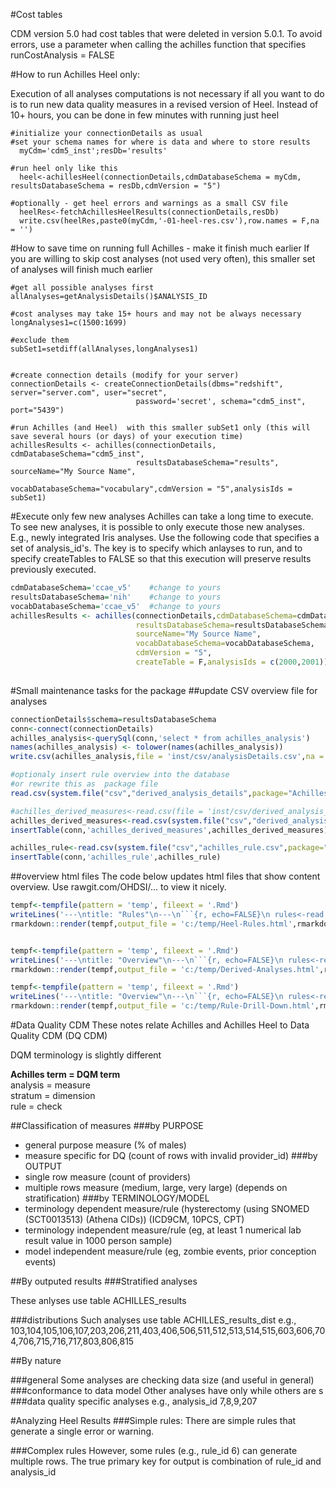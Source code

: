 #Cost tables

CDM version 5.0 had cost tables that were deleted in version 5.0.1. To avoid errors, use a parameter when calling the achilles function that specifies  runCostAnalysis = FALSE


#How to run Achilles Heel only: 

Execution of all analyses computations is not necessary if all you want to do is to run new data quality measures in a revised version of Heel. Instead of 10+ hours, you can be done in few minutes with running just heel
```
#initialize your connectionDetails as usual
#set your schema names for where is data and where to store results
  myCdm='cdm5_inst';resDb='results'

#run heel only like this
  heel<-achillesHeel(connectionDetails,cdmDatabaseSchema = myCdm, resultsDatabaseSchema = resDb,cdmVersion = "5")

#optionally - get heel errors and warnings as a small CSV file
  heelRes<-fetchAchillesHeelResults(connectionDetails,resDb)
  write.csv(heelRes,paste0(myCdm,'-01-heel-res.csv'),row.names = F,na = '')

```

#How to save time on running full Achilles - make it finish much earlier
If you are willing to skip cost analyses (not used very often), this smaller set of analyses will finish much earlier
```
#get all possible analyses first
allAnalyses=getAnalysisDetails()$ANALYSIS_ID

#cost analyses may take 15+ hours and may not be always necessary
longAnalyses1=c(1500:1699)

#exclude them
subSet1=setdiff(allAnalyses,longAnalyses1)


#create connection details (modify for your server)
connectionDetails <- createConnectionDetails(dbms="redshift", server="server.com", user="secret",
                            password='secret', schema="cdm5_inst", port="5439")

#run Achilles (and Heel)  with this smaller subSet1 only (this will save several hours (or days) of your execution time)
achillesResults <- achilles(connectionDetails, cdmDatabaseSchema="cdm5_inst", 
                            resultsDatabaseSchema="results", sourceName="My Source Name", 
                            vocabDatabaseSchema="vocabulary",cdmVersion = "5",analysisIds = subSet1)
```

#Execute only few new analyses
Achilles can take a long time to execute. To see new analyses, it is possible to only execute those new analyses. E.g., newly integrated Iris analyses.
Use the following code that specifies a set of analysis_id's.
The key is to specify which anlayses to run, and to specify createTables to FALSE so that this execution will preserve results previously executed.
```R
cdmDatabaseSchema='ccae_v5'    #change to yours
resultsDatabaseSchema='nih'    #change to yours
vocabDatabaseSchema='ccae_v5'  #change to yours
achillesResults <- achilles(connectionDetails,cdmDatabaseSchema=cdmDatabaseSchema,
                            resultsDatabaseSchema=resultsDatabaseSchema,
                            sourceName="My Source Name", 
                            vocabDatabaseSchema=vocabDatabaseSchema,
                            cdmVersion = "5",
                            createTable = F,analysisIds = c(2000,2001))
                            
```
#Small maintenance tasks for the package 
##update CSV overview file for analyses
```R
connectionDetails$schema=resultsDatabaseSchema
conn<-connect(connectionDetails)
achilles_analysis<-querySql(conn,'select * from achilles_analysis')
names(achilles_analysis) <- tolower(names(achilles_analysis))
write.csv(achilles_analysis,file = 'inst/csv/analysisDetails.csv',na = '',row.names = F)

#optionaly insert rule overview into the database
#or rewrite this as  package file
read.csv(system.file("csv","derived_analysis_details",package="Achilles"),as.is=T)

#achilles_derived_measures<-read.csv(file = 'inst/csv/derived_analysis_details.csv',as.is=T)
achilles_derived_measures<-read.csv(system.file("csv","derived_analysis_details.csv",package="Achilles"),as.is=T)
insertTable(conn,'achilles_derived_measures',achilles_derived_measures)

achilles_rule<-read.csv(system.file("csv","achilles_rule.csv",package="Achilles"),as.is=T)
insertTable(conn,'achilles_rule',achilles_rule)

```

##overview html files 
The code below updates html files that show content overview. Use rawgit.com/OHDSI/... to view it nicely.
```R
tempf<-tempfile(pattern = 'temp', fileext = '.Rmd')
writeLines('---\ntitle: "Rules"\n---\n```{r, echo=FALSE}\n rules<-read.csv(system.file("csv","achilles_rule.csv",package="Achilles"),as.is=T);knitr::kable(rules)\n```',tempf)
rmarkdown::render(tempf,output_file = 'c:/temp/Heel-Rules.html',rmarkdown::html_document(toc = F, fig_caption = TRUE))


tempf<-tempfile(pattern = 'temp', fileext = '.Rmd')
writeLines('---\ntitle: "Overview"\n---\n```{r, echo=FALSE}\n rules<-read.csv(system.file("csv","derived_analysis_details.csv",package="Achilles"),as.is=T);knitr::kable(rules)\n```',tempf)
rmarkdown::render(tempf,output_file = 'c:/temp/Derived-Analyses.html',rmarkdown::html_document(toc = F, fig_caption = TRUE))

tempf<-tempfile(pattern = 'temp', fileext = '.Rmd')
writeLines('---\ntitle: "Overview"\n---\n```{r, echo=FALSE}\n rules<-read.csv(system.file("csv","rule_drill_down.csv",package="Achilles"),as.is=T);knitr::kable(rules)\n```',tempf)
rmarkdown::render(tempf,output_file = 'c:/temp/Rule-Drill-Down.html',rmarkdown::html_document(toc = F, fig_caption = TRUE))
```



#Data Quality CDM 
These notes relate Achilles and Achilles Heel to Data Quality CDM (DQ CDM)

DQM terminology is slightly different

**Achilles term = DQM term**  
analysis = measure  
stratum = dimension  
rule = check

##Classification of measures
###by PURPOSE	
- general purpose measure (% of males)
- measure specific for DQ (count of rows with invalid provider_id)
###by OUTPUT	
- single row measure  (count of providers)
- multiple rows measure  (medium, large, very large) (depends on stratification)
###by TERMINOLOGY/MODEL	
- terminology dependent measure/rule  (hysterectomy (using SNOMED (SCT0013513) (Athena CIDs)) (ICD9CM, 10PCS, CPT)
- terminology independent measure/rule (eg, at least 1 numerical lab result value in 1000 person sample)
- model independent measure/rule (eg, zombie events, prior conception events)



##By outputed results
###Stratified analyses

These anlyses use table ACHILLES_results

###distributions 
Such analyses use table ACHILLES_results_dist
e.g., 103,104,105,106,107,203,206,211,403,406,506,511,512,513,514,515,603,606,704,706,715,716,717,803,806,815

##By nature

###general
Some analyses are checking data size (and useful in general)  
###conformance to data model
Other analyses have only while others are s
###data quality specific analyses
e.g., analysis_id 7,8,9,207



#Analyzing Heel Results
###Simple rules: 
There are  simple rules that generate a single error or warning.

###Complex rules
However, some rules (e.g., rule_id 6) can generate multiple rows. The true primary key for output is combination of rule_id and analysis_id